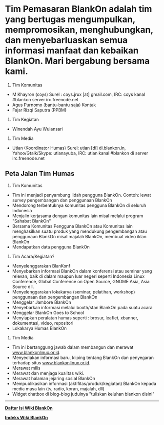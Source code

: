 # Tim Pemasaran BlankOn adalah tim yang bertugas mengumpulkan, mempromosikan, menghubungkan, dan menyebarluaskan semua informasi manfaat dan kebaikan BlankOn. Mari bergabung bersama kami.

1. Tim Komunitas
  + M Khayron (coys) Surel : coys.jrux [at] gmail.com, IRC: coys kanal #blankon server irc.freenode.net
  + Agus Purnomo (bantu-bantu saja) ​Kontak
  + Fajar Rizqi Saputra (PPBM)

1. Tim Kegiatan
  + Winendah Ayu Wulansari

1. Tim Media
  + Utian (Koordinator Humas) Surel: utian [di] di.blankon.in, Yahoo/Gtalk/Skype: utianayuba, IRC: utian kanal #blankon di server irc.freenode.net

## Peta Jalan Tim Humas
1. Tim Komunitas
  + Tim ini menjadi penyambung lidah pengguna BlankOn. Contoh: lewat survey pengembangan dan penggunaan BlankOn
  + Mendorong terbentuknya komunitas pengguna BlankOn di seluruh Indonesia
  + Menjalin kerjasama dengan komunitas lain misal melalui program "Sahabat BlankOn"
  + Bersama Komunitas Pengguna BlankOn atau Komunitas lain menghasilkan suatu produk yang mendukung pengembangan atau penggunaan BlankOn misal majalah BlankOn, membuat video iklan BlankOn
  + Mendapatkan data pengguna BlankOn
   
1. Tim Acara/Kegiatan?
  + Menyelenggarakan BlanKonf
  + Menyebarkan informasi BlankOn dalam konferensi atau seminar yang relevan, baik di dalam maupun luar negeri seperti Indonesia Linux Conference, Global Conference on Open Source, GNOME.Asia, Asia Source dll.
  + Menyelenggarakan lokakarya (seminar, pelatihan, workshop) penggunaan dan pengembangan BlankOn
  + Menggelar Jambore BlankOn
  + Menyebarkan informasi melalui booth/stan BlankOn pada suatu acara
  + Menggelar BlankOn Goes to School
  + Menyiapkan peralatan humas seperti : brosur, leaflet, xbanner, dokumentasi, video, repositori
  + Lokakarya Humas BlankOn

1. Tim Media
  + Tim ini bertanggung jawab dalam membangun dan merawat www.blankonlinux.or.id.
  + Menyediakan informasi baru, kliping tentang BlankOn dan penyegaran terhadap situs www.blankonlinux.or.id.
  + Merawat milis
  + Merawat dan menjaga kualitas wiki.
  + Merawat halaman jejaring sosial BlankOn
  + Mempublikasikan informasi (aktifitas/produk/kegiatan) BlankOn kepada media masa lain (tv, radio, koran, majalah, dll)
  + Widget chatbox di blog-blog judulnya "tuliskan keluhan blankon disini"




---
[**Daftar Isi Wiki BlankOn**](/wiki/DaftarIsi/index.html)
 
[**Indeks Wiki BlankOn**](/wiki/Indeks.html)



